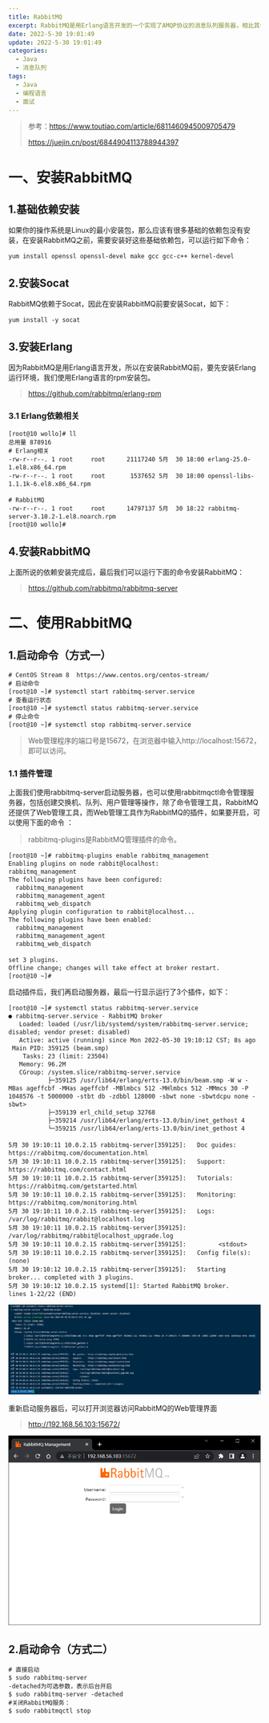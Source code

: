 ```yaml
---
title: RabbitMQ
excerpt: RabbitMQ是用Erlang语言开发的一个实现了AMQP协议的消息队列服务器，相比其他同类型的消息队列，最大的特点在保证可观的单机吞吐量的同时，延时方面非常出色。
date: 2022-5-30 19:01:49
update: 2022-5-30 19:01:49
categories: 
  - Java
  - 消息队列
tags: 
  - Java
  - 编程语言
  - 面试 
---
```


> 参考：https://www.toutiao.com/article/6811460945009705479
>
> https://juejin.cn/post/6844904113788944397

# 一、安装RabbitMQ

## 1.基础依赖安装

如果你的操作系统是Linux的最小安装包，那么应该有很多基础的依赖包没有安装，在安装RabbitMQ之前，需要安装好这些基础依赖包，可以运行如下命令：

```
yum install openssl openssl-devel make gcc gcc-c++ kernel-devel
```

## 2.安装Socat

RabbitMQ依赖于Socat，因此在安装RabbitMQ前要安装Socat，如下：

```
yum install -y socat
```

## 3.安装Erlang

因为RabbitMQ是用Erlang语言开发，所以在安装RabbitMQ前，要先安装Erlang运行环境，我们使用Erlang语言的rpm安装包。

> https://github.com/rabbitmq/erlang-rpm

### 3.1 Erlang依赖相关

```
[root@10 wollo]# ll
总用量 878916
# Erlang相关
-rw-r--r--. 1 root     root      21117240 5月  30 18:00 erlang-25.0-1.el8.x86_64.rpm
-rw-r--r--. 1 root     root       1537652 5月  30 18:00 openssl-libs-1.1.1k-6.el8.x86_64.rpm

# RabbitMQ
-rw-r--r--. 1 root     root      14797137 5月  30 18:22 rabbitmq-server-3.10.2-1.el8.noarch.rpm
[root@10 wollo]# 
```

## 4.安装RabbitMQ

上面所说的依赖安装完成后，最后我们可以运行下面的命令安装RabbitMQ：

> https://github.com/rabbitmq/rabbitmq-server



# 二、使用RabbitMQ

## 1.启动命令（方式一）

```
# CentOS Stream 8  https://www.centos.org/centos-stream/
# 启动命令
[root@10 ~]# systemctl start rabbitmq-server.service
# 查看运行状态
[root@10 ~]# systemctl status rabbitmq-server.service
# 停止命令
[root@10 ~]# systemctl stop rabbitmq-server.service
```

> Web管理程序的端口号是15672，在浏览器中输入http://localhost:15672，即可以访问。



### 1.1 插件管理

上面我们使用rabbitmq-server启动服务器，也可以使用rabbitmqctl命令管理服务器，包括创建交换机、队列、用户管理等操作，除了命令管理工具，RabbitMQ还提供了Web管理工具，而Web管理工具作为RabbitMQ的插件，如果要开启，可以使用下面的命令 ：

> rabbitmq-plugins是RabbitMQ管理插件的命令。

```shell
[root@10 ~]# rabbitmq-plugins enable rabbitmq_management
Enabling plugins on node rabbit@localhost:
rabbitmq_management
The following plugins have been configured:
  rabbitmq_management
  rabbitmq_management_agent
  rabbitmq_web_dispatch
Applying plugin configuration to rabbit@localhost...
The following plugins have been enabled:
  rabbitmq_management
  rabbitmq_management_agent
  rabbitmq_web_dispatch

set 3 plugins.
Offline change; changes will take effect at broker restart.
[root@10 ~]# 
```

启动插件后，我们再启动服务器，最后一行显示运行了3个插件，如下：

```
[root@10 ~]# systemctl status rabbitmq-server.service
● rabbitmq-server.service - RabbitMQ broker
   Loaded: loaded (/usr/lib/systemd/system/rabbitmq-server.service; disabled; vendor preset: disabled)
   Active: active (running) since Mon 2022-05-30 19:10:12 CST; 8s ago
 Main PID: 359125 (beam.smp)
    Tasks: 23 (limit: 23504)
   Memory: 96.2M
   CGroup: /system.slice/rabbitmq-server.service
           ├─359125 /usr/lib64/erlang/erts-13.0/bin/beam.smp -W w -MBas ageffcbf -MHas ageffcbf -MBlmbcs 512 -MHlmbcs 512 -MMmcs 30 -P 1048576 -t 5000000 -stbt db -zdbbl 128000 -sbwt none -sbwtdcpu none -sbwt>
           ├─359139 erl_child_setup 32768
           ├─359214 /usr/lib64/erlang/erts-13.0/bin/inet_gethost 4
           └─359215 /usr/lib64/erlang/erts-13.0/bin/inet_gethost 4

5月 30 19:10:11 10.0.2.15 rabbitmq-server[359125]:   Doc guides:  https://rabbitmq.com/documentation.html
5月 30 19:10:11 10.0.2.15 rabbitmq-server[359125]:   Support:     https://rabbitmq.com/contact.html
5月 30 19:10:11 10.0.2.15 rabbitmq-server[359125]:   Tutorials:   https://rabbitmq.com/getstarted.html
5月 30 19:10:11 10.0.2.15 rabbitmq-server[359125]:   Monitoring:  https://rabbitmq.com/monitoring.html
5月 30 19:10:11 10.0.2.15 rabbitmq-server[359125]:   Logs: /var/log/rabbitmq/rabbit@localhost.log
5月 30 19:10:11 10.0.2.15 rabbitmq-server[359125]:         /var/log/rabbitmq/rabbit@localhost_upgrade.log
5月 30 19:10:11 10.0.2.15 rabbitmq-server[359125]:         <stdout>
5月 30 19:10:11 10.0.2.15 rabbitmq-server[359125]:   Config file(s): (none)
5月 30 19:10:12 10.0.2.15 rabbitmq-server[359125]:   Starting broker... completed with 3 plugins.
5月 30 19:10:12 10.0.2.15 systemd[1]: Started RabbitMQ broker.
lines 1-22/22 (END)
```

![image-20220530191053041](../images/image-20220530191053041.png)

重新启动服务器后，可以打开浏览器访问RabbitMQ的Web管理界面

> http://192.168.56.103:15672/

![image-20220530191437584](../images/image-20220530191437584.png)





## 2.启动命令（方式二）

```
# 直接启动
$ sudo rabbitmq-server
-detached为可选参数，表示后台开启
$ sudo rabbitmq-server -detached
#关闭RabbitMQ服务：  
$ sudo rabbitmqctl stop  
```


